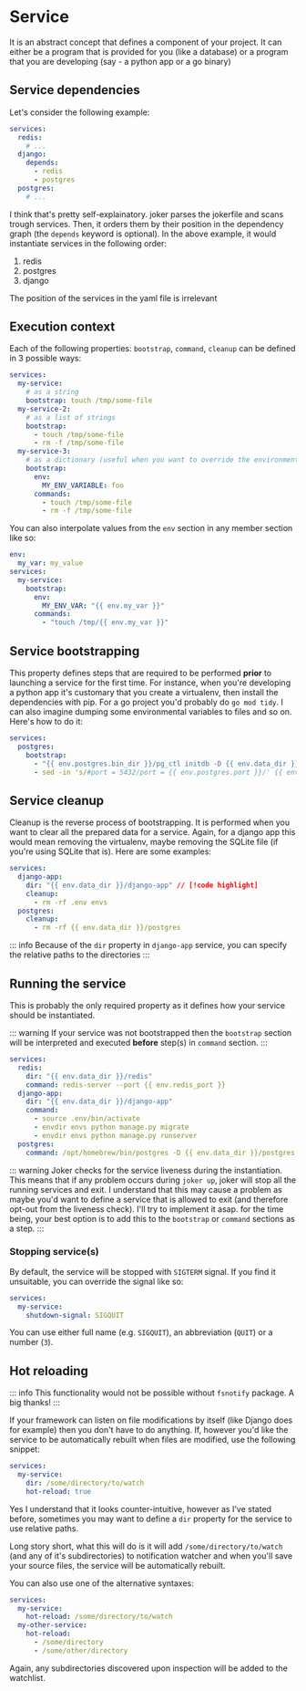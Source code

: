 # Service

It is an abstract concept that defines a component of your project. It can either be a program that is provided for you (like a database) or a program that you are developing (say - a python app or a go binary)

## Service dependencies

Let's consider the following example:

```yaml
services:
  redis:
    # ...
  django:
    depends:
      - redis
      - postgres
  postgres:
    # ...
```

I think that's pretty self-explainatory. joker parses the jokerfile and scans trough services. Then, it orders them by their position in the dependency graph (the `depends` keyword is optional). In the above example, it would instantiate services in the following order:

1. redis
2. postgres
3. django

The position of the services in the yaml file is irrelevant

## Execution context

Each of the following properties: `bootstrap`, `command`, `cleanup` can be defined in 3 possible ways:

```yaml
services:
  my-service:
    # as a string
    bootstrap: touch /tmp/some-file
  my-service-2:
    # as a list of strings
    bootstrap:
      - touch /tmp/some-file
      - rm -f /tmp/some-file
  my-service-3:
    # as a dictionary (useful when you want to override the environment variables)
    bootstrap:
      env:
        MY_ENV_VARIABLE: foo
      commands:
        - touch /tmp/some-file
        - rm -f /tmp/some-file
```

You can also interpolate values from the `env` section in any member section like so:

```yaml
env:
  my_var: my_value
services:
  my-service:
    bootstrap:
      env:
        MY_ENV_VAR: "{{ env.my_var }}"
      commands:
        - "touch /tmp/{{ env.my_var }}"
```

## Service bootstrapping

This property defines steps that are required to be performed **prior** to launching a service for the first time. For instance, when you're developing a python app it's customary that you create a virtualenv, then install the dependencies with pip. For a go project you'd probably do `go mod tidy`. I can also imagine dumping some environmental variables to files and so on. Here's how to do it:

```yaml
services:
  postgres:
    bootstrap:
      - "{{ env.postgres.bin_dir }}/pg_ctl initdb -D {{ env.data_dir }}/postgres"
      - sed -in 's/#port = 5432/port = {{ env.postgres.port }}/' {{ env.data_dir }}/postgres/postgresql.conf
```

## Service cleanup

Cleanup is the reverse process of bootstrapping. It is performed when you want to clear all the prepared data for a service. Again, for a django app this would mean removing the virtualenv, maybe removing the SQLite file (if you're using SQLite that is). Here are some examples:

```yaml
services:
  django-app:
    dir: "{{ env.data_dir }}/django-app" // [!code highlight]
    cleanup:
      - rm -rf .env envs
  postgres:
    cleanup:
      - rm -rf {{ env.data_dir }}/postgres
```

::: info
Because of the `dir` property in `django-app` service, you can specify the relative paths to the directories
:::

## Running the service

This is probably the only required property as it defines how your service should be instantiated.

::: warning
If your service was not bootstrapped then the `bootstrap` section will be interpreted and executed **before** step(s) in `command` section.
:::

```yaml
services:
  redis:
    dir: "{{ env.data_dir }}/redis"
    command: redis-server --port {{ env.redis_port }}
  django-app:
    dir: "{{ env.data_dir }}/django-app"
    command:
      - source .env/bin/activate
      - envdir envs python manage.py migrate
      - envdir envs python manage.py runserver
  postgres:
    command: /opt/homebrew/bin/postgres -D {{ env.data_dir }}/postgres
```

::: warning
Joker checks for the service liveness during the instantiation. This means that if any problem occurs during `joker up`, joker will stop all the running services and exit. I understand that this may cause a problem as maybe you'd want to define a service that is allowed to exit (and therefore opt-out from the liveness check). I'll try to implement it asap. for the time being, your best option is to add this to the `bootstrap` or `command` sections as a step.
:::

### Stopping service(s)

By default, the service will be stopped with `SIGTERM` signal. If you find it unsuitable, you can override the signal like so:

```yaml
services:
  my-service:
    shutdown-signal: SIGQUIT
```

You can use either full name (e.g. `SIGQUIT`), an abbreviation (`QUIT`) or a number (`3`).

## Hot reloading

::: info
This functionality would not be possible without `fsnotify` package. A big thanks!
:::

If your framework can listen on file modifications by itself (like Django does for example) then you don't have to do anything. If, however you'd like the service to be automatically rebuilt when files are modified, use the following snippet:

```yaml
services:
  my-service:
    dir: /some/directory/to/watch
    hot-reload: true
```

Yes I understand that it looks counter-intuitive, however as I've stated before, sometimes you may want to define a `dir` property for the service to use relative paths.

Long story short, what this will do is it will add `/some/directory/to/watch` (and any of it's subdirectories) to notification watcher and when you'll save your source files, the service will be automatically rebuilt.

You can also use one of the alternative syntaxes:

```yaml
services:
  my-service:
    hot-reload: /some/directory/to/watch
  my-other-service:
    hot-reload:
      - /some/directory
      - /some/other/directory
```

Again, any subdirectories discovered upon inspection will be added to the watchlist.
